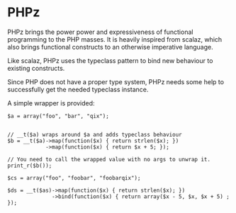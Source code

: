 PHPz
====

PHPz brings the power power and expressiveness of functional programming to
the PHP masses. It is heavily inspired from scalaz, which also brings
functional constructs to an otherwise imperative language.

Like scalaz, PHPz uses the typeclass pattern to bind new behaviour to existing
constructs.

Since PHP does not have a proper type system, PHPz needs some help to
successfully get the needed typeclass instance.

A simple wrapper is provided:

    $a = array("foo", "bar", "qix");


    // __t($a) wraps around $a and adds typeclass behaviour
    $b = __t($a)->map(function($x) { return strlen($x); })
                ->map(function($x) { return $x + 5; });

    // You need to call the wrapped value with no args to unwrap it.
    print_r($b());

    $cs = array("foo", "foobar", "foobarqix");

    $ds = __t($as)->map(function($x) { return strlen($x); })
                  ->bind(function($x) { return array($x - 5, $x, $x + 5) ; });

